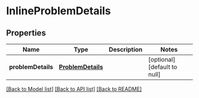 # InlineProblemDetails
## Properties

Name | Type | Description | Notes
------------ | ------------- | ------------- | -------------
**problemDetails** | [**ProblemDetails**](ProblemDetails.md) |  | [optional] [default to null]

[[Back to Model list]](../README.md#documentation-for-models) [[Back to API list]](../README.md#documentation-for-api-endpoints) [[Back to README]](../README.md)

